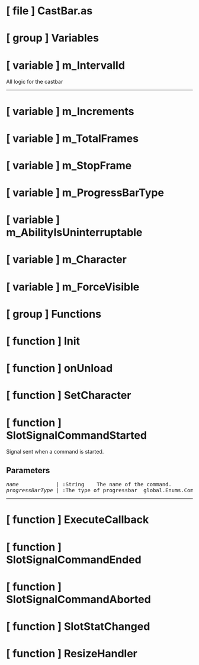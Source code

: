 # [ file ] CastBar.as

# [ group ] Variables

# [ variable ] m_IntervalId

All logic for the castbar

---

# [ variable ] m_Increments

# [ variable ] m_TotalFrames

# [ variable ] m_StopFrame

# [ variable ] m_ProgressBarType

# [ variable ] m_AbilityIsUninterruptable

# [ variable ] m_Character

# [ variable ] m_ForceVisible

# [ group ] Functions

# [ function ] Init

# [ function ] onUnload

# [ function ] SetCharacter

# [ function ] SlotSignalCommandStarted

Signal sent when a command is started.

## Parameters

<pre>
<em>name</em>            | :String    The name of the command.                                                                                                                       
<em>progressBarType</em> | :The type of progressbar _global.Enums.CommandProgressbarType.e_CommandProgressbar_Fill or _global.Enums.CommandProgressbarType.e_CommandProgressbar_Empty
</pre>

---

# [ function ] ExecuteCallback

# [ function ] SlotSignalCommandEnded

# [ function ] SlotSignalCommandAborted

# [ function ] SlotStatChanged

# [ function ] ResizeHandler

